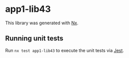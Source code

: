 # app1-lib43

This library was generated with [Nx](https://nx.dev).

## Running unit tests

Run `nx test app1-lib43` to execute the unit tests via [Jest](https://jestjs.io).
